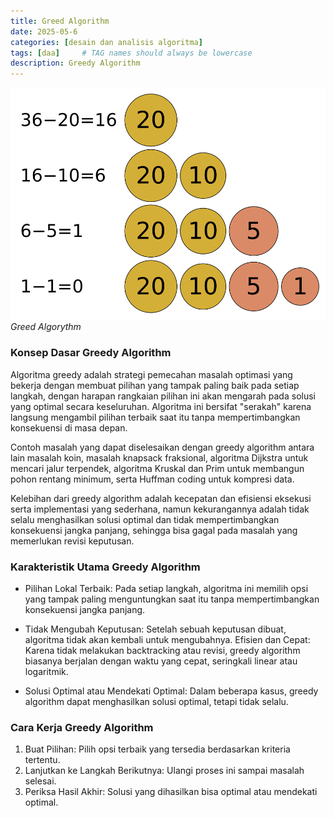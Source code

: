 ```yaml
---
title: Greed Algorithm
date: 2025-05-6
categories: [desain dan analisis algoritma]
tags: [daa]     # TAG names should always be lowercase
description: Greedy Algorithm
---
```


![ilustration](/assets/img/Greedy_algorithm_36_cents.svg.png)
_Greed Algorythm_ 

### Konsep Dasar Greedy Algorithm
Algoritma greedy adalah strategi pemecahan masalah optimasi yang
bekerja dengan membuat pilihan yang tampak paling baik pada setiap
langkah, dengan harapan rangkaian pilihan ini akan mengarah pada
solusi yang optimal secara keseluruhan. Algoritma ini bersifat "serakah"
karena langsung mengambil pilihan terbaik saat itu tanpa
mempertimbangkan konsekuensi di masa depan.

Contoh masalah yang dapat diselesaikan dengan greedy algorithm antara lain 
masalah koin, masalah knapsack fraksional, algoritma Dijkstra untuk 
mencari jalur terpendek, algoritma Kruskal dan Prim untuk membangun 
pohon rentang minimum, serta Huffman coding untuk kompresi data. 

Kelebihan dari greedy algorithm adalah kecepatan dan efisiensi 
eksekusi serta implementasi yang sederhana, namun kekurangannya 
adalah tidak selalu menghasilkan solusi optimal dan tidak 
mempertimbangkan konsekuensi jangka panjang, sehingga bisa 
gagal pada masalah yang memerlukan revisi keputusan.

### Karakteristik Utama Greedy Algorithm
- Pilihan Lokal Terbaik: Pada setiap langkah, algoritma ini memilih opsi yang tampak paling menguntungkan saat itu tanpa mempertimbangkan konsekuensi jangka panjang.

- Tidak Mengubah Keputusan: Setelah sebuah keputusan dibuat, algoritma tidak akan kembali untuk mengubahnya.
Efisien dan Cepat: Karena tidak melakukan backtracking atau revisi, greedy algorithm biasanya berjalan dengan waktu yang cepat, seringkali linear atau logaritmik.

- Solusi Optimal atau Mendekati Optimal: Dalam beberapa kasus, greedy algorithm dapat menghasilkan solusi optimal, tetapi tidak selalu.

### Cara Kerja Greedy Algorithm
1. Buat Pilihan: Pilih opsi terbaik yang tersedia berdasarkan kriteria tertentu.
2. Lanjutkan ke Langkah Berikutnya: Ulangi proses ini sampai masalah selesai.
3. Periksa Hasil Akhir: Solusi yang dihasilkan bisa optimal atau mendekati optimal.